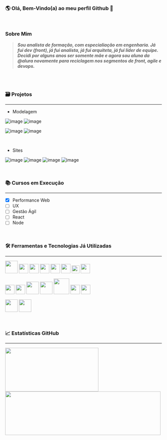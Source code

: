 ### 🌎 Olá, Bem-Vindo(a) ao meu perfil Github 👋 

<br/>

### Sobre Mim

> _**Sou analista de formação, com especialiação em engenharia. Já fui dev (front), já fui analista, já fui arquiteta, já fui líder de equipe. 
Decidi por alguns anos ser somente mãe e agora sou aluna da @alura novamente para reciclagem nos segmentos de front, agile e devops.**_ 

<br/>

<!--<picture>
  <source media="(prefers-color-scheme: dark)" srcset="https://user-images.githubusercontent.com/25423296/163456776-7f95b81a-f1ed-45f7-b7ab-8fa810d529fa.png">
  <source media="(prefers-color-scheme: light)" srcset="https://user-images.githubusercontent.com/25423296/163456779-a8556205-d0a5-45e2-ac17-42d089e3c3f8.png">
  <img alt="Imagem Cabeçalho" src="https://user-images.githubusercontent.com/25423296/163456779-a8556205-d0a5-45e2-ac17-42d089e3c3f8.png">
</picture>-->

<!--
![Snake animation](https://github.com/ksilvagito/ksilvagito/blob/output/github-contribution-grid-snake.svg)
-->
<br/>

### 🗃 Projetos
----

* Modelagem

![image](https://) ![image](https://)

![image](https://) ![image](https://)

<br/>

* Sites

![image](https://) ![image](https://)
![image](https://) ![image](https://)

<br/>

### 📚 Cursos em Execução
----

- [x] Performance Web
- [ ] UX
- [ ] Gestão Ágil
- [ ] React
- [ ] Node

<br/>

### 🛠 Ferramentas e Tecnologias Já Utilizadas
----

<img heigth="40" width="40" src="https://cdn.jsdelivr.net/gh/devicons/devicon/icons/git/git-original-wordmark.svg" />  <img heigth="30" width="30"  src="https://cdn.jsdelivr.net/gh/devicons/devicon/icons/subversion/subversion-original.svg" /> <img heigth="30" width="30" src="https://cdn.jsdelivr.net/gh/devicons/devicon/icons/css3/css3-plain-wordmark.svg" /> <img heigth="30" width="30" src="https://cdn.jsdelivr.net/gh/devicons/devicon/icons/html5/html5-plain-wordmark.svg" /> <img  heigth="30" width="30" src="https://cdn.jsdelivr.net/gh/devicons/devicon/icons/sass/sass-original.svg" />  <img heigth="30" width="30" src="https://cdn.jsdelivr.net/gh/devicons/devicon/icons/figma/figma-original.svg" /> <img heigth="25" width="25" src="https://cdn.jsdelivr.net/gh/devicons/devicon/icons/javascript/javascript-plain.svg" /> <img heigth="30" width="30" 
 src="https://cdn.jsdelivr.net/gh/devicons/devicon/icons/tailwindcss/tailwindcss-plain.svg" />
 
<img heigth="30" width="30" src="https://cdn.jsdelivr.net/gh/devicons/devicon/icons/java/java-original-wordmark.svg" />  <img heigth="30" width="30" src="https://cdn.jsdelivr.net/gh/devicons/devicon/icons/linux/linux-original.svg" /> <img heigth="40" width="40" src="https://cdn.jsdelivr.net/gh/devicons/devicon/icons/oracle/oracle-original.svg" /> <img heigth="40" width="40" src="https://cdn.jsdelivr.net/gh/devicons/devicon/icons/postgresql/postgresql-original-wordmark.svg" /> <img heigth="50" width="50" src="https://cdn.jsdelivr.net/gh/devicons/devicon/icons/apache/apache-original-wordmark.svg" />  <img heigth="30" width="30" 
 src="https://cdn.jsdelivr.net/gh/devicons/devicon/icons/vim/vim-plain.svg" /> <img heigth="30" width="30" 
 src="https://cdn.jsdelivr.net/gh/devicons/devicon/icons/vscode/vscode-original-wordmark.svg" />
                    
<img  heigth="40" width="40" src="https://cdn.jsdelivr.net/gh/devicons/devicon/icons/jira/jira-original-wordmark.svg" /> <img heigth="40" width="40" src="https://cdn.jsdelivr.net/gh/devicons/devicon/icons/trello/trello-plain-wordmark.svg" />

<br/> 

### 📈 Estatísticas GitHub
----
<div>
  <a href="https://github.com/ksilvagito">
  <img loading="lazy" height="140" width="300" src="https://github-readme-stats.vercel.app/api/top-langs/?username=ksilvagito&layout=compact&langs_count=7&theme=dracula"/> <img loading="lazy" height="140" width="500" src="https://github-readme-stats.vercel.app/api?username=ksilvagito&show_icons=true&theme=dracula&include_all_commits=true&count_private=true" />
</div>



<!--
**ksilvagito/ksilvagito** is a ✨ _special_ ✨ repository because its `README.md` (this file) appears on your GitHub profile.
-->
